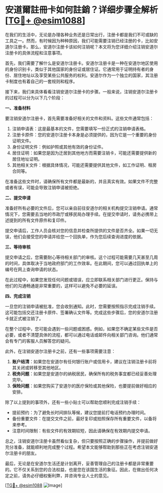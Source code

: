 # 安道爾註冊卡如何註銷？详细步骤全解析[[TG💪+ @esim1088](https://t.me/s/esim1088)]

在我们的生活中，无论是办理各种业务还是日常出行，注册卡都是我们不可或缺的工具之一。然而，有时候因为种种原因，我们可能需要注销已经注册的卡，比如安道尔注册卡。那么，安道尔注册卡该如何注销呢？本文将为您详细介绍注销安道尔注册卡的具体流程和注意事项。

首先，我们需要了解什么是安道尔注册卡。安道尔注册卡是一种在安道尔地区使用的身份识别卡，类似于其他国家的身份证或居住证。它通常用于证明持有者的身份、居住地址以及享受某些公共服务的权利。安道尔作为一个独立的国家，其注册卡制度也有着自己的一套规则和程序。

接下来，我们来具体看看注销安道尔注册卡的步骤。一般来说，注销安道尔注册卡的过程可以分为以下几个阶段：

**一、准备材料**

要注销安道尔注册卡，首先需要准备好相关的文件和资料。这些文件通常包括：

1. 注销申请表：这是最基本的文件，您需要填写一份正式的注销申请表格。
2. 注册卡原件：您的安道尔注册卡本身是必须提供的，因为它是一个重要的身份证明文件。
3. 身份证明文件：例如护照或其他有效的身份证件。
4. 居住证明：如果您是因为迁居到其他地方而需要注销卡，可能还需要提供新的居住地址证明。
5. 其他相关文件：根据具体情况，可能还需要提供其他文件，如工作证明、租房合同等。

在准备这些文件时，请确保所有文件都是最新的，并且真实有效。如果文件不完整或者有误，可能会导致注销申请被拒绝。

**二、提交申请**

准备好所有必要的文件后，您可以亲自前往安道尔的相关机构提交注销申请。通常情况下，您需要去当地的市政厅或移民局办理手续。在提交申请时，请务必携带上述提到的所有文件原件和复印件。

提交申请后，工作人员会核对您的信息并检查所提供的文件是否齐全。如果一切无误，他们会接受您的申请并给您一个回执单，作为您后续查询进度的依据。

**三、等待审核**

提交申请之后，您需要耐心等待相关部门的审核。这个过程可能需要几天甚至几周的时间，具体取决于当地政府部门的工作效率。在此期间，您可以通过回执单上的编号在网上查询申请的状态。

在此过程中，如果您发现任何问题或错误，应立即联系相关部门进行更正。保持与他们的沟通畅通是非常重要的，这样可以避免不必要的延误。

**四、完成注销**

一旦您的注销申请被批准，您会收到通知。此时，您需要按照指示完成注销手续。这可能包括交还注册卡原件、签署确认文件等。完成这些步骤后，您的安道尔注册卡就正式被注销了。

在整个过程中，您可能会遇到一些问题或困惑。例如，如果您不确定某些文件是否必要，或者不清楚具体的流程，都可以通过电话或邮件向相关部门咨询。他们通常会有专门的客服人员解答您的疑问。

此外，在注销安道尔注册卡之前，还有一些事项需要注意：

1. **账户结清**：如果您在安道尔有任何银行账户或信用卡，建议在注销注册卡前将其关闭或转移至其他地区。
2. **税务问题**：如果您是安道尔的纳税居民，确保所有的税务事宜都已经妥善处理完毕。
3. **保险问题**：如果您购买了安道尔的医疗保险或其他保险，也要提前做好相应的安排。

除了以上提到的事项外，还有一些小贴士可以帮助您顺利完成注销手续：

- 提前预约：为了避免长时间排队等候，建议您提前打电话预约办理时间。
- 备份重要文件：在提交文件之前，最好复印或拍照保存所有重要文件，以备将来参考。
- 注意时间限制：有些文件的有效期较短，因此请确保在有效期内提交申请。

总之，注销安道尔注册卡虽然看似复杂，但只要按照正确的步骤操作，并提前做好充分准备，就能顺利地完成整个过程。希望本文能够帮助到那些正在考虑注销安道尔注册卡的朋友。

最后，无论是在安道尔生活还是计划离开，妥善管理自己的注册卡都是非常重要的。它不仅关系到您的合法权益，也是您在该国生活的象征。因此，在做出任何决定之前，请务必仔细权衡利弊，并咨询专业人士的意见。

[[TG💪+ @esim1088](https://t.me/s/esim1088) ![Image](https://i.postimg.cc/4NQfJmqS/Snipaste-2025-05-13-00-14-12.png)]